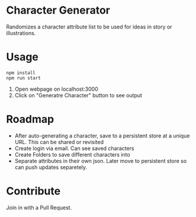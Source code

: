 # Character Generator

Randomizes a character attribute list to be used for ideas in story or illustrations.

# Usage

```
npm install
npm run start
```

1. Open webpage on localhost:3000
2. Click on "Generatre Character" button to see output

# Roadmap

* After auto-generating a character, save to a persistent store at a unique URL. This can be shared or revisited
* Create login via email. Can see saved characters
* Create Folders to save different characters into
* Separate attributes in their own json. Later move to persistent store so can push updates separetely.

# Contribute

Join in with a Pull Request.


